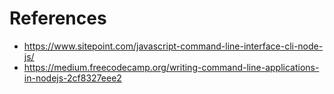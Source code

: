 
# References

- <https://www.sitepoint.com/javascript-command-line-interface-cli-node-js/>
- <https://medium.freecodecamp.org/writing-command-line-applications-in-nodejs-2cf8327eee2>